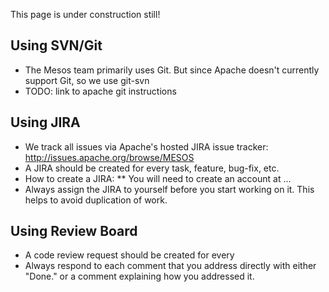 This page is under construction still!

## Using SVN/Git
* The Mesos team primarily uses Git. But since Apache doesn't currently support Git, so we use git-svn
* TODO: link to apache git instructions

## Using JIRA
* We track all issues via Apache's hosted JIRA issue tracker: http://issues.apache.org/browse/MESOS
* A JIRA should be created for every task, feature, bug-fix, etc.
* How to create a JIRA:
** You will need to create an account at ...
* Always assign the JIRA to yourself before you start working on it. This helps to avoid duplication of work.

## Using Review Board
* A code review request should be created for every 
* Always respond to each comment that you address directly with either "Done." or a comment explaining how you addressed it.